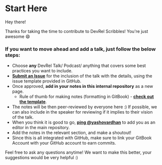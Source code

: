 # Start Here

Hey there!

Thanks for taking the time to contribute to DevRel Scribbles! You're just awesome 😄

### If you want to move ahead and add a talk, just follow the below steps:

* Choose **any** DevRel Talk/ Podcast/ anything that covers some best practices you want to include.
* [**Submit an Issue**](https://github.com/devrelpage/devrelscribbles/issues/new/choose) for the inclusion of the talk with the details, using the issue template provided in GitHub.
* Once approved, **add in your notes in this internal repository** as a new page.
  * Rule of thumb for making notes \(formatting in GitBook\) - [**check out the template**](template-for-making-notes.md).
* The notes will be then peer-reviewed by everyone here :\) If possible, we can also include in the speaker for reviewing if it implies to their vision of the talk.
* When you think it is good to go, [**ping @yashovardhan**](https://twitter.com/yashovardhan) to add you as an editor in the main repository.
* Add the notes in the relevant section, and make a shoutout!
* Since this is all integrated with GitHub, make sure to link your GitBook Account with your GitHub account to earn commits.

Feel free to ask any questions anytime! We want to make this better, your suggestions would be very helpful :\)

